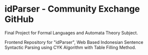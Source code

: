 # idParser - Community Exchange GitHub

Final Project for Formal Languages and Automata Theory Subject.

Frontend Repository for "idParser", Web Based Indonesian Sentence Syntactic Parsing using CYK Algorithm with Table Filling Method.

